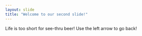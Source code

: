 ```yaml
---
layout: slide
title: "Welcome to our second slide!"
---
```

Life is too short for see-thru beer!
Use the left arrow to go back!

